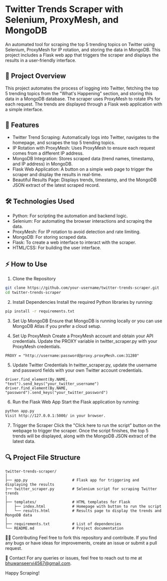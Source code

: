 # Twitter Trends Scraper with Selenium, ProxyMesh, and MongoDB
An automated tool for scraping the top 5 trending topics on Twitter using Selenium, ProxyMesh for IP rotation, and storing the data in MongoDB. This project includes a Flask web app that triggers the scraper and displays the results in a user-friendly interface.

## 📜 Project Overview
This project automates the process of logging into Twitter, fetching the top 5 trending topics from the "What's Happening" section, and storing this data in a MongoDB database. The scraper uses ProxyMesh to rotate IPs for each request. The trends are displayed through a Flask web application with a simple interface.

## 🚀 Features
- Twitter Trend Scraping: Automatically logs into Twitter, navigates to the homepage, and scrapes the top 5 trending topics.
- IP Rotation with ProxyMesh: Uses ProxyMesh to ensure each request comes from a different IP address.
- MongoDB Integration: Stores scraped data (trend names, timestamp, and IP address) in MongoDB.
- Flask Web Application: A button on a simple web page to trigger the scraper and display the results in real-time.
- Beautiful Results Page: Displays trends, timestamp, and the MongoDB JSON extract of the latest scraped record.

## 🛠 Technologies Used
- Python: For scripting the automation and backend logic.
- Selenium: For automating the browser interactions and scraping the data.
- ProxyMesh: For IP rotation to avoid detection and rate limiting.
- MongoDB: For storing scraped data.
- Flask: To create a web interface to interact with the scraper.
- HTML/CSS: For building the user interface.

## ⚡ How to Use
1. Clone the Repository
``` bash
git clone https://github.com/your-username/twitter-trends-scraper.git
cd twitter-trends-scraper
```

2. Install Dependencies
Install the required Python libraries by running:
```bash
pip install -r requirements.txt
```
3. Set Up MongoDB
Ensure that MongoDB is running locally or you can use MongoDB Atlas if you prefer a cloud setup.

4. Set Up ProxyMesh
Create a ProxyMesh account and obtain your API credentials. Update the PROXY variable in twitter_scraper.py with your ProxyMesh credentials.
```
PROXY = "http://username:password@proxy.proxyMesh.com:31280"
```

5. Update Twitter Credentials
In twitter_scraper.py, update the username and password fields with your own Twitter account credentials.
```
driver.find_element(By.NAME, "text").send_keys("your_twitter_username")
driver.find_element(By.NAME, "password").send_keys("your_twitter_password")
```

6. Run the Flask Web App
Start the Flask application by running:

```bash
python app.py
Visit http://127.0.0.1:5000/ in your browser.
```

7. Trigger the Scraper
Click the "Click here to run the script" button on the webpage to trigger the scraper. Once the script finishes, the top 5 trends will be displayed, along with the MongoDB JSON extract of the latest data.

## 🔍 Project File Structure
```
twitter-trends-scraper/
│
├── app.py                    # Flask app for triggering and displaying the results
├── twitter_scraper.py        # Selenium script for scraping Twitter trends
│
├── templates/                # HTML templates for Flask
│   ├── index.html            # Homepage with button to run the script
│   └── results.html          # Results page to display the trends and MongoDB data
│
├── requirements.txt          # List of dependencies
└── README.md                 # Project documentation
```

🧑‍💻 Contributing
Feel free to fork this repository and contribute. If you find any bugs or have ideas for improvements, create an issue or submit a pull request.

📧 Contact
For any queries or issues, feel free to reach out to me at bhuwanseervi4567@gmail.com.

Happy Scraping!

